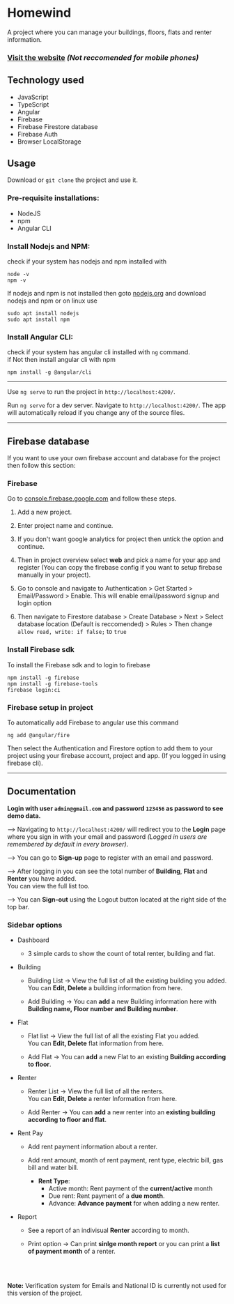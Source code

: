 # Homewind

A project where you can manage your buildings, floors, flats and renter information.

### [Visit the website](https://homewind.netlify.app/login) *(Not reccomended for mobile phones)*

## Technology used

- JavaScript
- TypeScript
- Angular
- Firebase
- Firebase Firestore database
- Firebase Auth
- Browser LocalStorage

## Usage

Download or `git clone` the project and use it.

### Pre-requisite installations:

- NodeJS
- npm
- Angular CLI

### Install Nodejs and NPM:
check if your system has nodejs and npm installed with

```
node -v
npm -v
```

If nodejs and npm is not installed then goto [nodejs.org](https://nodejs.org/en/) and download nodejs and npm or on linux use

```
sudo apt install nodejs
sudo apt install npm
```

### Install Angular CLI:
check if your system has angular cli installed with `ng` command.<br>
if Not then install angular cli with npm

```
npm install -g @angular/cli
```
<hr />

Use `ng serve` to run the project in `http://localhost:4200/`.

Run `ng serve` for a dev server. Navigate to `http://localhost:4200/`. The app will automatically reload if you change any of the source files.

<hr />

## Firebase database

If you want to use your own firebase account and database for the project then follow this section:

### Firebase
Go to [console.firebase.google.com](https://console.firebase.google.com/) and follow these steps.

1. Add a new project.

2. Enter project name and continue.

3. If you don't want google analytics for project then untick the option and continue.

4. Then in project overview select **web** and pick a name for your app and register (You can copy the firebase config if you want to setup firebase manually in your project). 

5. Go to console and navigate to Authentication > Get Started > Email/Password > Enable. This will enable email/password signup and login option

6. Then navigate to Firestore database > Create Database > Next > Select database location (Default is reccomended) > Rules > Then change `allow read, write: if false;` to `true`

### Install Firebase sdk
To install the Firebase sdk and to login to firebase

```
npm install -g firebase
npm install -g firebase-tools
firebase login:ci
```

### Firebase setup in project

To automatically add Firebase to angular use this command

```
ng add @angular/fire
```

Then select the Authentication and Firestore option to add them to your project using your firebase account, project and app. (If you logged in using firebase cli).

<hr />

## Documentation

**Login with user `admin@gmail.com` and password `123456` as password to see demo data.**

--> Navigating to `http://localhost:4200/` will redirect you to the **Login** page where you sign in with your email and password *(Logged in users are remembered by default in every browser)*.

--> You can go to **Sign-up** page to register with an email and password.

--> After logging in you can see the total number of **Building**, **Flat** and **Renter** you have added.<br>
You can view the full list too.

--> You can **Sign-out** using the Logout button located at the right side of the top bar.

### Sidebar options

- Dashboard

	- 3 simple cards to show the count of total renter, building and flat.

- Building

    - Building List -> View the full list of all the existing building you added.<br>
	You can **Edit, Delete** a building information from here.

    - Add Building -> You can **add** a new Building information here with **Building name, Floor number and Building number**.

- Flat

    - Flat list -> View the full list of all the existing Flat you added.<br>
	You can **Edit, Delete** flat information from here.

    - Add Flat -> You can **add** a new Flat to an existing **Building according to floor**.

- Renter

    - Renter List -> View the full list of all the renters.<br>
	You can **Edit, Delete** a renter Information from here.

    - Add Renter -> You can **add** a new renter into an **existing building according to floor and flat**.

- Rent Pay

	- Add rent payment information about a renter.

	- Add rent amount, month of rent payment, rent type, electric bill, gas bill and water bill.
		- **Rent Type**:
			- Active month: Rent payment of the **current/active** month
			- Due rent: Rent payment of a **due month**.
			- Advance: **Advance payment** for when adding a new renter.
    
- Report

	- See a report of an indivisual **Renter** according to month.

	- Print option -> Can print **sinlge month report** or you can print a **list of payment month** of a renter.

<br />
<br />

**Note:** Verification system for Emails and National ID is currently not used for this version of the project.